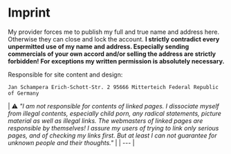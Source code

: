 # Imprint

My provider forces me to publish my full and true name and address here.
Otherwise they can close and lock the account. **I strictly contradict
every unpermitted use of my name and address. Especially sending
commercials of your own accord and/or selling the address are strictly
forbidden! For exceptions my written permission is absolutely
necessary.**

Responsible for site content and design:

`Jan Schampera Erich-Schott-Str. 2 95666 Mitterteich Federal Republic of Germany`

| :warning: *"I am not responsible for contents of linked pages. I
dissociate myself from illegal contents, especially child porn, any
radical statements, picture material as well as illegal links. The
webmasters of linked pages are responsible by themselves! I assure my
users of trying to link only serious pages, and of checking my links
first. But at least I can not guarantee for unknown people and their
thoughts."* |
| --- |
